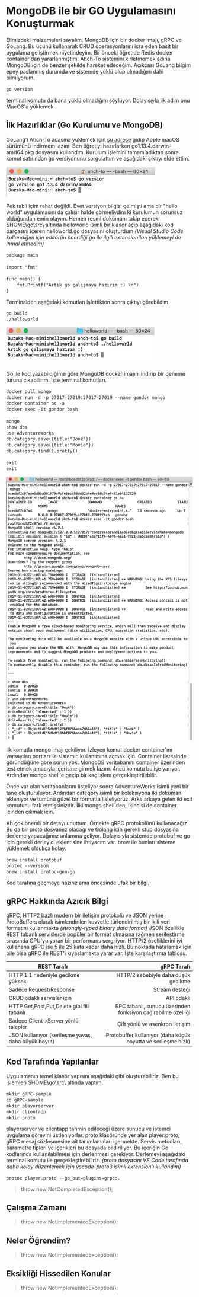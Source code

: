 # MongoDB ile bir GO Uygulamasını Konuşturmak

Elimizdeki malzemeleri sayalım. MongoDB için bir docker imajı, gRPC ve GoLang. Bu üçünü kullanarak CRUD operasyonlarını icra eden basit bir uygulama geliştirmek niyetindeyim. Bir önceki öğretide Redis docker container'dan yararlanmıştım. Ahch-To sistemini kirletmemek adına MongoDB için de benzer şekilde hareket edeceğim. Açıkçası GoLang bilgim epey paslanmış durumda ve sistemde yüklü olup olmadığını dahi bilmiyorum.

```
go version
```

terminal komutu da bana yüklü olmadığını söylüyor. Dolayısıyla ilk adım onu MacOS'a yüklemek.

## İlk Hazırlıklar (Go Kurulumu ve MongoDB)

GoLang'i Ahch-To adasına yüklemek için [şu adrese](https://golang.org/dl/) gidip Apple macOS sürümünü indirmem lazım. Ben öğretiyi hazırlarken go1.13.4.darwin-amd64.pkg dosyasını kullandım. Kurulum işlemini tamamladıktan sonra komut satırından go versiyonunu sorgulattım ve aşağıdaki çıktıyı elde ettim.

![screenshot_1.png](./assets/screenshot_1.png)

Pek tabii içim rahat değildi. Evet versiyon bilgisi gelmişti ama bir "hello world" uygulamasını da çalışır halde görmeliydim ki kurulumun sorunsuz olduğundan emin olayım. Hemen resmi dokümanı takip ederek $HOME\go\src\ altında helloworld isimli bir klasör açıp aşağıdaki kod parçasını içeren helloworld.go dosyasını oluşturdum _(Visual Studio Code kullandığım için editörün önerdiği go ile ilgili extension'ları yüklemeyi de ihmal etmedim)_

```
package main

import "fmt"

func main() {
	fmt.Printf("Artık go çalışmaya hazırım :) \n")
}
```

Terminalden aşağıdaki komutları işlettikten sonra çıktıyı görebildim. 

```
go build
./helloworld
```

![screenshot_2.png](./assets/screenshot_2.png)

Go ile kod yazabildiğime göre MongoDB docker imajını indirip bir deneme turuna çıkabilirim. İşte terminal komutları.

```
docker pull mongo
docker run -d -p 27017-27019:27017-27019 --name gondor mongo
docker container ps -a
docker exec -it gondor bash

mongo
show dbs
use AdventureWorks
db.category.save({title:"Book"})
db.category.save({title:"Movie"})
db.category.find().pretty()

exit
exit
```

![screenshot_3.png](./assets/screenshot_3.png)

İlk komutla mongo imajı çekiliyor. İzleyen komut docker container'ını varsayılan portları ile sistemin kullanımına açmak için. Container listesinde göründüğüne göre sorun yok. MongoDB veritabanını container üzerinden test etmek amacıyla içerisine girmek lazım. 4ncü komutu bu işe yarıyor. Ardından mongo shell'e geçip bir kaç işlem gerçekleştirilebilir.

Önce var olan veritabanlarını listeliyor sonra AdventureWorks isimli yeni bir tane oluşturuluyor. Ardından category isimli bir koleksiyona iki doküman ekleniyor ve tümünü güzel bir formatta listeliyoruz. Arka arkaya gelen iki exit komutunu fark etmişsinizdir. İlki mongo shell'den, ikincisi de container içinden çıkmak için.

Ah çok önemli bir detayı unuttum. Örnekte gRPC protokolünü kullanacağız. Bu da bir proto dosyamız olacağı ve Golang için gerekli stub dosyasına derleme yapacağımız anlamına geliyor. Dolayısıyla sistemde protobuf ve go için gerekli derleyici eklentisine ihtiyacım var. brew ile bunları sisteme yüklemek oldukça kolay.

```
brew install protobuf
protoc --version
brew install protoc-gen-go
```

Kod tarafına geçmeye hazırız ama öncesinde ufak bir bilgi.

## gRPC Hakkında Azıcık Bilgi

gRPC, HTTP2 bazlı modern bir iletişim protokolü ve JSON yerine ProtoBuffers olarak isimlendirilen kuvvetle türlendirilmiş bir ikili veri formatını kullanmakta _(strongly-typed binary data format)_ JSON özellikle REST tabanlı servislerde popüler bir format olmasına rağmen serileştirme sırasında CPU'yu yoran bir performans sergiliyor. HTTP/2 özelliklerini iyi kullanana gRPC ise 5 ile 25 kata kadar daha hızlı. Bu noktada hatırlamak için bile olsa gRPC ile REST'i kıyaslamakta yarar var. İşte karşılaştırma tablosu.

| REST Tarafı                                         |                                                    gRPC Tarafı |
|-----------------------------------------------------|---------------------------------------------------------------:|
| HTTP 1.1 nedeniyle gecikme yüksek                   | HTTP/2 sebebiyle daha düşük gecikme                            |
| Sadece Request/Response                             | Stream desteği                                                 |
| CRUD odaklı servisler için                          | API odaklı                                                     |
| HTTP Get,Post,Put,Delete  gibi fiil tabanlı         | RPC tabanlı, sunucu üzerinden  fonksiyon çağırabilme özelliği  |
| Sadece Client->Server yönlü talepler                | Çift yönlü ve asenkron iletişim                                |
| JSON kullanıyor (serileşme yavaş, daha büyük boyut) | Protobuffer kullanıyor (daha küçük boyutta ve serileşme hızlı) |

## Kod Tarafında Yapılanlar

Uygulamanın temel klasör yapısını aşağıdaki gibi oluşturabiliriz. Ben bu işlemleri $HOME\go\src\ altında yaptım.

```
mkdir gRPC-sample
cd gRPC-sample
mkdir playerserver
mkdir clientapp
mkdir proto
```

playerserver ve clientapp tahmin edileceği üzere sunucu ve istemci uygulama görevini üstleniyorlar. proto klasöründe yer alan player.proto, gRPC mesaj sözleşmesine ait tanımlamaları içermekte. Servis metodları, parametre tipleri ve içerikleri bu dosyada bildiriliyor. Bu içeriğin Go kodlarında kullanılabilmesi için derlenmesi gerekiyor. Derlemeyi aşağıdaki terminal komutu ile gerçekleştirebiliriz. _(proto dosyasını VS Code tarafında daha kolay düzenlemek için vscode-proto3 isimli extension'ı kullandım)_

```
protoc player.proto --go_out=plugins=grpc:.
```

>throw new NotCompletedException();

## Çalışma Zamanı

>throw new NotImplementedException();

## Neler Öğrendim?

>throw new NotImplementedException();

## Eksikliği Hissedilen Konular

>throw new NotImplementedException();